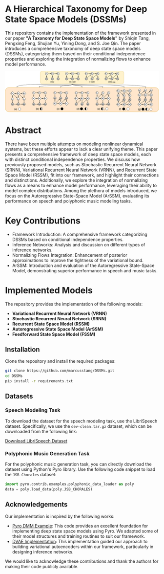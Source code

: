 # A Hierarchical Taxonomy for Deep State Space Models (DSSMs)

This repository contains the implementation of the framework presented in our paper **"A Taxonomy for Deep State Space Models"** by Shiqin Tang, Pengxing Feng, Shujian Yu, Yining Dong, and S. Joe Qin. The paper introduces a comprehensive taxonomy of deep state space models (DSSMs), categorizing them based on their conditional independence properties and exploring the integration of normalizing flows to enhance model performance.

![Hierarchical Framework for DSSMs](Images/main_fig.png)

# Abstract
There have been multiple attempts on modeling nonlinear dynamical systems, but these efforts appear to lack a clear unifying theme. This paper presents a comprehensive framework of deep state space models, each with distinct conditional independence properties. We discuss how previously proposed models, such as Stochastic Recurrent Neural Network (SRNN), Variational Recurrent Neural Network (VRNN), and Recurrent State Space Model (RSSM), fit into our framework, and highlight their connections and distinctions. Additionally, we explore the integration of normalizing flows as a means to enhance model performance, leveraging their ability to model complex distributions. Among the plethora of models introduced, we focus on the Autoregressive State-Space Model (ArSSM), evaluating its performance on speech and polyphonic music modeling tasks. 

# Key Contributions
- Framework Introduction: A comprehensive framework categorizing DSSMs based on conditional independence properties.
- Inference Networks: Analysis and discussion on different types of inference networks.
- Normalizing Flows Integration: Enhancement of posterior approximations to improve the tightness of the variational bound.
- ArSSM: Introduction and evaluation of the Autoregressive State-Space Model, demonstrating superior performance in speech and music tasks.

# Implemented Models
The repository provides the implementation of the following models:

- **Variational Recurrent Neural Network (VRNN)**
- **Stochastic Recurrent Neural Network (SRNN)**
- **Recurrent State Space Model (RSSM)**
- **Autoregressive State Space Model (ArSSM)**
- **Feedforward State Space Model (FSSM)**

## Installation

Clone the repository and install the required packages:

```bash
git clone https://github.com/marcusstang/DSSMs.git
cd DSSMs
pip install -r requirements.txt
```

## Datasets

### Speech Modeling Task
To download the dataset for the speech modeling task, use the LibriSpeech dataset. Specifically, we use the `dev-clean.tar.gz` dataset, which can be downloaded from the following link:

[Download LibriSpeech Dataset](https://www.openslr.org/12/)

### Polyphonic Music Generation Task
For the polyphonic music generation task, you can directly download the dataset using Python's Pyro library. Use the following code snippet to load the `JSB Chorales` dataset:

```python
import pyro.contrib.examples.polyphonic_data_loader as poly
data = poly.load_data(poly.JSB_CHORALES)
```

## Acknowledgements
Our implementation is inspired by the following works:

- [Pyro DMM Example](https://github.com/pyro-ppl/pyro/blob/dev/examples/dmm.py): This code provides an excellent foundation for implementing deep state space models using Pyro. We adapted some of their model structures and training routines to suit our framework.
- [DVAE Implementation](https://github.com/XiaoyuBIE1994/DVAE): This implementation guided our approach to building variational autoencoders within our framework, particularly in designing inference networks.

We would like to acknowledge these contributions and thank the authors for making their code publicly available.

